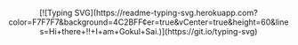<p align="center">
[![Typing SVG](https://readme-typing-svg.herokuapp.com?color=F7F7F7&background=4C2BFF&center=true&vCenter=true&height=60&lines=Hi+there+!!+I+am+Gokul+Sai.)](https://git.io/typing-svg)
</p>
